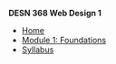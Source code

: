 **DESN 368 Web Design 1**
* [Home](/)
* [Module 1: Foundations](/module-1/README.md)
* [Syllabus](/syllabus/README.md)
